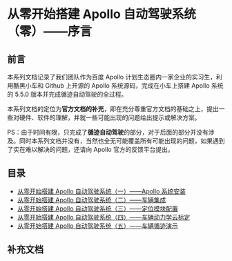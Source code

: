 # 从零开始搭建 Apollo 自动驾驶系统（零）——序言

## 前言

本系列文档记录了我们团队作为百度 Apollo 计划生态圈内一家企业的实习生，利用酷黑小车和 Github 上开源的 Apollo 系统源码，完成在小车上搭建 Apollo 系统的 5.5.0 版本并完成循迹自动驾驶的全过程。

本系列文档的定位为**官方文档的补充**，即在充分尊重官方文档的基础之上，提出一些对硬件、软件的理解，并就一些可能出现的问题给出提示或解决方案。

PS：由于时间有限，只完成了**循迹自动驾驶**的部分，对于后面的部分并没有涉及。同时本系列文档并没有，当然也全无可能覆盖所有可能出现的问题，如果遇到了实在难以解决的问题，还请向 Apollo 官方的反馈平台提出。

## 目录

- [从零开始搭建 Apollo 自动驾驶系统（一）——Apollo 系统安装](Apollo_Installation_aux.md)
- [从零开始搭建 Apollo 自动驾驶系统（二）——车辆集成](Vehicle_Integration_aux.md)
- [从零开始搭建 Apollo 自动驾驶系统（三）——定位模块配置](Localization_Configuration_aux.md)
- [从零开始搭建 Apollo 自动驾驶系统（四）——车辆动力学云标定](Vehicle_Calibration_Online_aux.md)
- [从零开始搭建 Apollo 自动驾驶系统（五）——车辆循迹演示](Start_Waypoint_Following_aux.md)

## 补充文档

